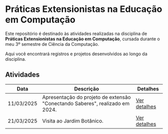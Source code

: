 # **Práticas Extensionistas na Educação em Computação**

Este repositório é destinado às atividades realizadas na disciplina de 
**Práticas Extensionistas na Educação em Computação**, cursada durante o meu 3º semestre 
de Ciência da Computação.

Aqui você encontrará registros e projetos desenvolvidos ao longo da disciplina.

## **Atividades**

| **Data**       | **Descrição**                                                   | **Detalhes**                                   |
|----------------|-----------------------------------------------------------------|-----------------------------------------------|
| 11/03/2025    | Apresentação do projeto de extensão "Conectando Saberes", realizado em 2024. | [Ver detalhes](https://github.com/ufsm00759/extensao-2025a-Thalisson-Souza/blob/main/Conectando-Saberes/Aula02-Projeto-de-Extensao.md) |
| 21/03/2025    | Visita ao Jardim Botânico.                                       | [Ver detalhes]()                              |